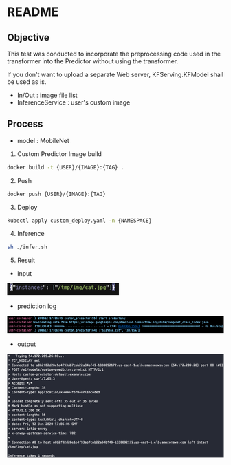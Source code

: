 
# README

## Objective

This test was conducted to incorporate the preprocessing code used in the transformer into the Predictor without using the transformer.

If you don't want to upload a separate Web server, KFServing.KFModel shall be used as is.

- In/Out : image file list
- InferenceService : user's custom image



## Process

* model : MobileNet

1. Custom Predictor Image build
```sh
docker build -t {USER}/{IMAGE}:{TAG} .
```

2. Push
```sh
docker push {USER}/{IMAGE}:{TAG}
```

3. Deploy
```sh
kubectl apply custom_deploy.yaml -n {NAMESPACE}
```

4. Inference
```sh
sh ./infer.sh
```


5. Result
* input

![input](./output/3.png)

* prediction log

![prediction log](./output/1.png)

* output

![output](./output/2.png)
